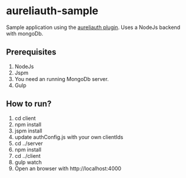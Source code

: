 # aureliauth-sample
Sample application using the [aureliauth plugin](https://github.com/paulvanbladel/aureliauth).
Uses a NodeJs backend with mongoDb.
## Prerequisites
1. NodeJs
2. Jspm
3. You need an running MongoDb server.
4. Gulp
## How to run?
1. cd client
2. npm install
3. jspm install
4. update authConfig.js with your own clientIds
5. cd ../server
6. npm install
7. cd ../client
8. gulp watch
9. Open an browser with http://localhost:4000


